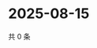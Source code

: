 # 2025-08-15

共 0 条

<!-- BEGIN ZHIHUQUESTIONS -->
<!-- 最后更新时间 Fri Aug 15 2025 02:17:09 GMT+0800 (China Standard Time) -->

<!-- END ZHIHUQUESTIONS -->
